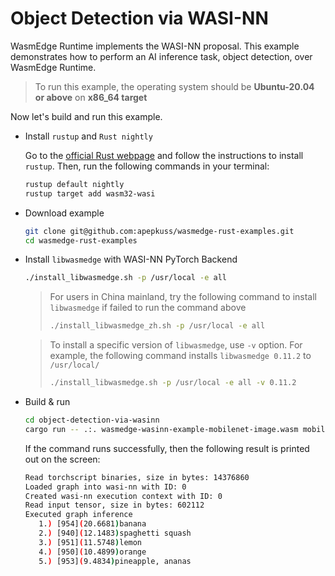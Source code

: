 # Object Detection via WASI-NN

WasmEdge Runtime implements the WASI-NN proposal. This example demonstrates how to perform an AI inference task, object detection, over WasmEdge Runtime.

> To run this example, the operating system should be **Ubuntu-20.04 or above** on **x86_64 target**

Now let's build and run this example.

- Install `rustup` and `Rust nightly`

  Go to the [official Rust webpage](https://www.rust-lang.org/tools/install) and follow the instructions to install `rustup`. Then, run the following commands in your terminal:

  ```bash
  rustup default nightly
  rustup target add wasm32-wasi
  ```

- Download example

  ```bash
  git clone git@github.com:apepkuss/wasmedge-rust-examples.git
  cd wasmedge-rust-examples
  ```

- Install `libwasmedge` with WASI-NN PyTorch Backend

  ```bash
  ./install_libwasmedge.sh -p /usr/local -e all
  ```

  > For users in China mainland, try the following command to install `libwasmedge` if failed to run the command above
  >
  > ```bash
  > ./install_libwasmedge_zh.sh -p /usr/local -e all
  > ```

  > To install a specific version of `libwasmedge`, use `-v` option. For example, the following command installs `libwasmedge 0.11.2` to `/usr/local/`
  >
  > ```bash
  > ./install_libwasmedge.sh -p /usr/local -e all -v 0.11.2
  > ```

- Build & run

  ```bash
  cd object-detection-via-wasinn
  cargo run -- .:. wasmedge-wasinn-example-mobilenet-image.wasm mobilenet.pt input.jpg
  ```

  If the command runs successfully, then the following result is printed out on the screen:

  ```bash
  Read torchscript binaries, size in bytes: 14376860
  Loaded graph into wasi-nn with ID: 0
  Created wasi-nn execution context with ID: 0
  Read input tensor, size in bytes: 602112
  Executed graph inference
     1.) [954](20.6681)banana
     2.) [940](12.1483)spaghetti squash
     3.) [951](11.5748)lemon
     4.) [950](10.4899)orange
     5.) [953](9.4834)pineapple, ananas
  ```
